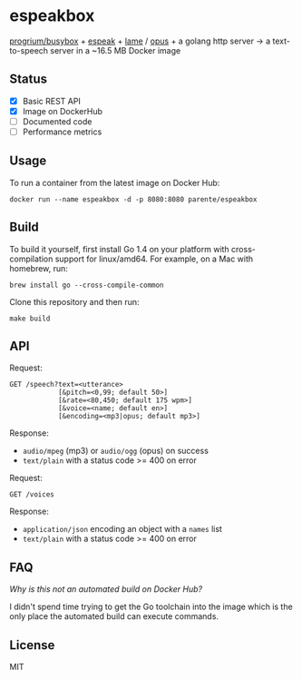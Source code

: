 # espeakbox

[progrium/busybox](https://github.com/progrium/busybox) + [espeak](http://espeak.sourceforge.net/) + [lame](http://lame.sourceforge.net/) / [opus](http://www.opus-codec.org/) + a golang http server &rarr; a text-to-speech server in a ~16.5 MB Docker image

## Status

- [x] Basic REST API
- [x] Image on DockerHub
- [ ] Documented code
- [ ] Performance metrics

## Usage

To run a container from the latest image on Docker Hub:

```
docker run --name espeakbox -d -p 8080:8080 parente/espeakbox
```

## Build

To build it yourself, first install Go 1.4 on your platform with cross-compilation support for linux/amd64. For example, on a Mac with homebrew, run:

``` 
brew install go --cross-compile-common
```

Clone this repository and then run:

```
make build
```

## API

Request:

```
GET /speech?text=<utterance>
            [&pitch=<0,99; default 50>]
            [&rate=<80,450; default 175 wpm>]
            [&voice=<name; default en>]
            [&encoding=<mp3|opus; default mp3>]
```

Response:

* `audio/mpeg` (mp3) or `audio/ogg` (opus) on success
* `text/plain` with a status code >= 400 on error

Request:

```
GET /voices
```

Response:

* `application/json` encoding an object with a `names` list
* `text/plain` with a status code >= 400 on error

## FAQ

*Why is this not an automated build on Docker Hub?*

I didn't spend time trying to get the Go toolchain into the image which is the only place the automated build can execute commands.

## License

MIT